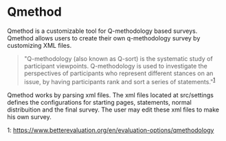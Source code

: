 # Qmethod

Qmethod is a customizable tool for Q-methodology based surveys.
Qmethod allows users to create their own q-methodology survey by customizing XML files. 

>"Q-methodology (also known as Q-sort) is the systematic study of participant viewpoints. Q-methodology is used to investigate the perspectives of participants who represent different stances on an issue, by having participants rank and sort a series of statements."<sup>[1](#qme)</sup>

Qmethod works by parsing xml files. The xml files located at src/settings defines the configurations for starting pages, statements, normal distribuition and the final survey. The user may edit these xml files to make his own survey.

<a name="qme">1</a>: https://www.betterevaluation.org/en/evaluation-options/qmethodology
